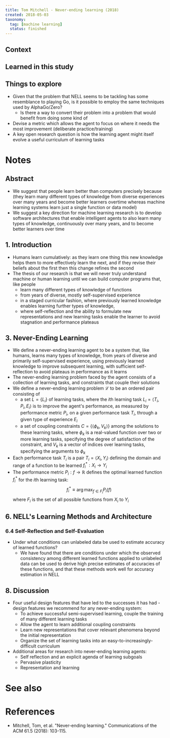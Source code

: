 ```yaml
---
title: Tom Mitchell - Never-ending learning (2018)
created: 2018-05-03
taxonomy:
  tag: [machine learning]
  status: finished
---
```


## Context

## Learned in this study

## Things to explore
* Given that the problem that NELL seems to be tackling has some resemblance to playing Go, is it possible to employ the same techniques used by AlphaGo/Zero?
	* Is there a way to convert their problem into a problem that would benefit from doing some kind of
* Devise a metric which allows the agent to focus on where it needs the most improvement (deliberate practice/training)
* A key open research question is how the learning agent might itself evolve a useful curriculum of learning tasks

# Notes
## Abstract
* We suggest that people learn better than computers precisely because (they learn many different types of knowledge from diverse experiences over many years and become better learners overtime whereas machine learning systems learn just a single function or data model)
* We suggest a key direction for machine learning research is to develop software architectures that enable intelligent agents to also learn many types of knowledge, continuously over many years, and to become better learners over time

## 1. Introduction
* Humans learn cumulatively: as they learn one thing this new knowledge helps them to more effectively learn the next, and if they revise their beliefs about the first then this change refines the second
* The thesis of our research is that we will never truly understand machine or human learning until we can build computer programs that, like people
	* learn many different types of knowledge of functions
	* from years of diverse, mostly self-supervised experience
	* in a staged curricular fashion, where previously learned knowledge enables learning further types of knowledge,
	* where self-reflection and the ability to formulate new representations and new learning tasks enable the learner to avoid stagnation and performance plateaus

## 3. Never-Ending Learning
* We define a never-ending learning agent to be a system that, like humans, learns many types of knowledge, from years of diverse and primarily self-supervised experience, using previously learned knowledge to improve subsequent learning, with sufficient self-reflection to avoid plateaus in performance as it learns
* The never-ending learning problem faced by the agent consists of a collection of learning tasks, and constraints that couple their solutions
* We define a never-ending learning problem $\mathcal{L}$ to be an ordered pair consisting of
	* a set $L = \{L_i\}$ of learning tasks, where the $i$th learning task $L_i = \langle T_i, P_i, E_i \rangle$ is to improve the agent's performance, as measured by performance metric $P_i$, on a given performance task $T_i$, through a given type of experience $E_i$
	* a set of coupling constraints $C = \{\langle \phi_k, V_k \rangle\}$ among the solutions to these learning tasks, where $\phi_k$ is a real-valued function over two or more learning tasks, specifying the degree of satisfaction of the constraint, and $V_k$ is a vector of indices over learning tasks, specifying the arguments to $\phi_k$
* Each performance task $T_i$ is a pair $T_i = \langle X_i, Y_i \rangle$ defining the domain and range of a function to be learned $f_i^*: X_i \rightarrow Y_i$
* The performance metric $P_i: f \rightarrow \mathbb{R}$ defines the optimal learned function $f_i^*$ for the $i$th learning task:
$$
f_i^* \equiv \arg\max_{f \in F_i} P_i(f)
$$
where $F_i$ is the set of all possible functions from $X_i$ to $Y_i$

## 6. NELL's Learning Methods and Architecture
### 6.4 Self-Reflection and Self-Evaluation
* Under what conditions can unlabeled data be used to estimate accuracy of learned functions?
	* We have found that there are conditions under which the observed consistency among different learned functions applied to unlabeled data can be used to derive high precise estimates of accuracies of these functions, and that these methods work well for accuracy estimation in NELL

## 8. Discussion
* Four useful design features that have led to the successes it has had - design features we recommend for any never-ending system:
	* To achieve successful semi-supervised learning, couple the training of many different learning tasks
	* Allow the agent to learn additional coupling constraints
	* Learn new representations that cover relevant phenomena beyond the initial representation
	* Organize the set of learning tasks into an easy-to-increasingly-difficult curriculum
* Additional areas for research into never-ending learning agents:
	* Self reflection and an explicit agenda of learning subgoals
	* Pervasive plasticity
	* Representation and learning

# See also

# References
* Mitchell, Tom, et al. "Never-ending learning." Communications of the ACM 61.5 (2018): 103-115.
